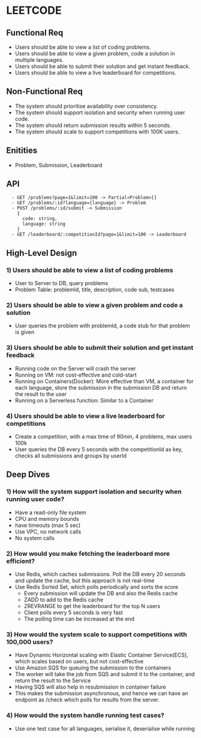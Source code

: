 # LEETCODE

## Functional Req
  - Users should be able to view a list of coding problems.
  - Users should be able to view a given problem, code a solution in multiple languages.
  - Users should be able to submit their solution and get instant feedback.
  - Users should be able to view a live leaderboard for competitions.

## Non-Functional Req
  - The system should prioritise availability over consistency.
  - The system should support isolation and security when running user code.
  - The system should return submission results within 5 seconds.
  - The system should scale to support competitions with 100K users.

## Enitities
  - Problem, Submission, Leaderboard

## API
```
  - GET /problems?page=1&limit=100 -> Partial<Problem>[]
  - GET /problems/:id?language={language} -> Problem
  - POST /problems/:id/submit -> Submission
    {
      code: string,
      language: string
    }
  - GET /leaderboard/:competitionId?page=1&limit=100 -> Leaderboard
```

## High-Level Design
### 1) Users should be able to view a list of coding problems
  - User to Server to DB, query problems
  - Problem Table:  problemId, title, description, code sub, testcases

### 2) Users should be able to view a given problem and code a solution
 - User queries the problem with problemId, a code stub for that problem is given

### 3) Users should be able to submit their solution and get instant feedback
  - Running code on the Server will crash the server
  - Running on VM: not cost-effective and cold-start
  - Running on Containers(Docker): More effective than VM, a container for each language, store the submission in the submission DB and return the result to the user
  - Running on a Serverless function: Similar to a Container

### 4) Users should be able to view a live leaderboard for competitions
  - Create a competition, with a max time of 90min, 4 problems, max users 100k
  - User queries the DB every 5 seconds with the competitionId as key, checks all submissions and groups by userId

## Deep Dives
### 1) How will the system support isolation and security when running user code?
  - Have a read-only file system
  - CPU and memory bounds
  - have timeouts (max 5 sec)
  - Use VPC, no network calls
  - No system calls

### 2) How would you make fetching the leaderboard more efficient?
  - Use Redis, which caches submissions. Poll the DB every 20 seconds and update the cache, but this approach is not real-time
  - Use Redis Sorted Set, which polls periodically and sorts the score
    - Every submission will update the DB and also the Redis cache
    - ZADD to add to the Redis cache
    - ZREVRANGE to get the leaderboard for the top N users
    - Client polls every 5 seconds is very fast
    - The polling time can be increased at the end
   
### 3) How would the system scale to support competitions with 100,000 users?
  - Have Dynamic Horizontal scaling with Elastic Container Service(ECS), which scales based on users, but not cost-effective
  - Use Amazon SQS for queuing the submission to the containers
  - The worker will take the job from SQS and submit it to the container, and return the result to the Service
  - Having SQS will also help in resubmission in container failure
  - This makes the submission asynchronous, and hence we can have an endpoint as /check which polls for results from the server.

### 4) How would the system handle running test cases?
  - Use one test case for all languages, serialise it, deserialise while running
